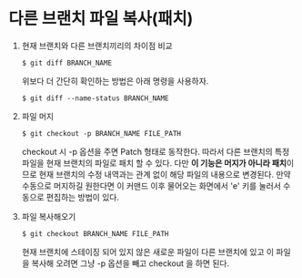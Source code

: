 # 다른 브랜치 파일 복사(패치)



1. 현재 브랜치와 다른 브랜치끼리의 차이점 비교

   ```
   $ git diff BRANCH_NAME
   ```

   위보다 더 간단히 확인하는 방법은 아래 명령을 사용하자.

   ```
   $ git diff --name-status BRANCH_NAME
   ```

2. 파일 머지

   ```
   $ git checkout -p BRANCH_NAME FILE_PATH
   ```

   checkout 시 -p 옵션을 주면 Patch 형태로 동작한다. 따라서 다른 브랜치의 특정 파일을 현재 브랜치의 파일로 패치 할 수 있다. 다만 **이 기능은 머지가 아니라 패치**이므로 현재 브랜치의 수정 내역과는 관계 없이 해당 파일의 내용으로 변경된다. 만약 수동으로 머지하길 원한다면 이 커맨드 이후 물어오는 화면에서 'e' 키를 눌러서 수동으로 편집하는 방법이 있다.

3. 파일 복사해오기

   ```
   $ git checkout BRANCH_NAME FILE_PATH
   ```

   현재 브랜치에 스테이징 되어 있지 않은 새로운 파일이 다른 브랜치에 있고 이 파일을 복사해 오려면 그냥 -p 옵션을 빼고 checkout 을 하면 된다.